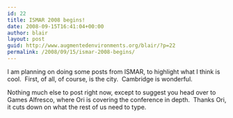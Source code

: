 ```yaml
---
id: 22
title: ISMAR 2008 begins!
date: 2008-09-15T16:41:04+00:00
author: blair
layout: post
guid: http://www.augmentedenvironments.org/blair/?p=22
permalink: /2008/09/15/ismar-2008-begins/
---
```

I am planning on doing some posts from ISMAR, to highlight what I think is cool.  First, of all, of course, is the city.  Cambridge is wonderful.

Nothing much else to post right now, except to suggest you head over to Games Alfresco, where Ori is covering the conference in depth.  Thanks Ori, it cuts down on what the rest of us need to type.